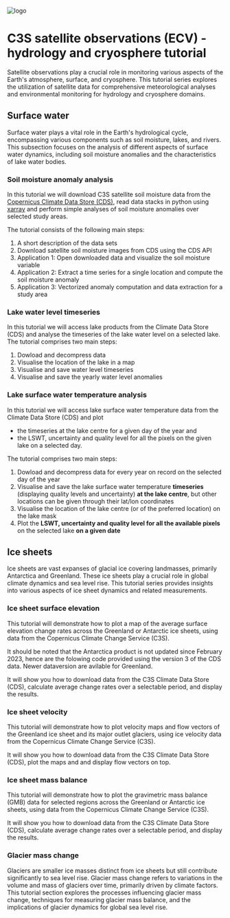 ![logo](https://climate.copernicus.eu/sites/default/files/custom-uploads/branding/LogoLine_horizon_C3S.png)

# C3S satellite observations (ECV) - hydrology and cryosphere tutorial

Satellite observations play a crucial role in monitoring various aspects of the Earth's atmosphere, surface, and cryosphere. This tutorial series explores the utilization of satellite data for comprehensive meteorological analyses and environmental monitoring for hydrology and cryosphere domains. 

## Surface water

Surface water plays a vital role in the Earth's hydrological cycle, encompassing various components such as soil moisture, lakes, and rivers. This subsection focuses on the analysis of different aspects of surface water dynamics, including soil moisture anomalies and the characteristics of lake water bodies.

### Soil moisture anomaly analysis

In this tutorial we will download C3S satellite soil moisture data from the [Copernicus Climate Data Store (CDS)](https://doi.org/10.24381/cds.d7782f18), read data stacks in python using [xarray](https://xarray.pydata.org/) and perform simple analyses of soil moisture anomalies over selected study areas.

The tutorial consists of the following main steps:

1. A short description of the data sets
2. Download satellite soil moisture images from CDS using the CDS API
3. Application 1: Open downloaded data and visualize the soil moisture variable
4. Application 2: Extract a time series for a single location and compute the soil moisture anomaly
5. Application 3: Vectorized anomaly computation and data extraction for a study area

<!-- ![logo](./img/.png) -->


### Lake water level timeseries

In this tutorial we will access lake products from the Climate Data Store (CDS) and analyse the timeseries of the lake water level on a selected lake. The tutorial comprises two main steps:

1. Dowload and decompress data
2. Visualise the location of the lake in a map
3. Visualise and save water level timeseries
4. Visualise and save the yearly water level anomalies

<!-- ![logo](./img/.png) -->

### Lake surface water temperature analysis

In this tutorial we will access lake surface water temperature data from the Climate Data Store (CDS) and plot

- the timeseries at the lake centre for a given day of the year and
- the LSWT, uncertainty and quality level for all the pixels on the given lake on a selected day.

The tutorial comprises two main steps:

1. Dowload and decompress data for every year on record on the selected day of the year
2. Visualise and save the lake surface water temperature **timeseries** (displaying quality levels and uncertainty) **at the lake centre**, but other locations can be given through their lat/lon coordinates
3. Visualise the location of the lake centre (or of the preferred location) on the lake mask
4. Plot the **LSWT, uncertainty and quality level for all the available pixels** on the selected lake **on a given date**

<!-- ![logo](./img/.png) -->

## Ice sheets

Ice sheets are vast expanses of glacial ice covering landmasses, primarily Antarctica and Greenland. These ice sheets play a crucial role in global climate dynamics and sea level rise. This tutorial series provides insights into various aspects of ice sheet dynamics and related measurements.

### Ice sheet surface elevation

This tutorial will demonstrate how to plot a map of the average surface elevation change rates across the Greenland or Antarctic ice sheets, using data from the Copernicus Climate Change Service (C3S).

It should be noted that the Antarctica product is not updated since February 2023, hence are the folowing code provided using the version 3 of the CDS data. Newer dataversion are avilable for Greenland.

It will show you how to download data from the C3S Climate Data Store (CDS), calculate average change rates over a selectable period, and display the results.

<!-- ![logo](./img/.png) -->

### Ice sheet velocity

This tutorial will demonstrate how to plot velocity maps and flow vectors of the Greenland ice sheet and its major outlet glaciers, using ice velocity data from the Copernicus Climate Change Service (C3S).

It will show you how to download data from the C3S Climate Data Store (CDS), plot the maps and and display flow vectors on top.

<!-- ![logo](./img/.png) -->

### Ice sheet mass balance

This tutorial will demonstrate how to plot the gravimetric mass balance (GMB) data for selected regions across the Greenland or Antarctic ice sheets, using data from the Copernicus Climate Change Service (C3S).

It will show you how to download data from the C3S Climate Data Store (CDS), calculate average change rates over a selectable period, and display the results.

<!-- ![logo](./img/.png) -->

### Glacier mass change

Glaciers are smaller ice masses distinct from ice sheets but still contribute significantly to sea level rise. Glacier mass change refers to variations in the volume and mass of glaciers over time, primarily driven by climate factors. This tutorial section explores the processes influencing glacier mass change, techniques for measuring glacier mass balance, and the implications of glacier dynamics for global sea level rise.

<!-- ![logo](./img/.png) -->
